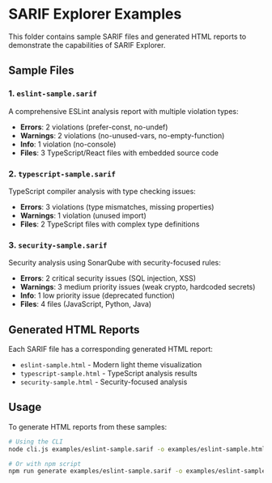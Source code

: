 # SARIF Explorer Examples

This folder contains sample SARIF files and generated HTML reports to demonstrate the capabilities of SARIF Explorer.

## Sample Files

### 1. `eslint-sample.sarif`
A comprehensive ESLint analysis report with multiple violation types:
- **Errors**: 2 violations (prefer-const, no-undef)
- **Warnings**: 2 violations (no-unused-vars, no-empty-function)  
- **Info**: 1 violation (no-console)
- **Files**: 3 TypeScript/React files with embedded source code

### 2. `typescript-sample.sarif`
TypeScript compiler analysis with type checking issues:
- **Errors**: 3 violations (type mismatches, missing properties)
- **Warnings**: 1 violation (unused import)
- **Files**: 2 TypeScript files with complex type definitions

### 3. `security-sample.sarif`
Security analysis using SonarQube with security-focused rules:
- **Errors**: 2 critical security issues (SQL injection, XSS)
- **Warnings**: 3 medium priority issues (weak crypto, hardcoded secrets)
- **Info**: 1 low priority issue (deprecated function)
- **Files**: 4 files (JavaScript, Python, Java)

## Generated HTML Reports

Each SARIF file has a corresponding generated HTML report:
- `eslint-sample.html` - Modern light theme visualization
- `typescript-sample.html` - TypeScript analysis results
- `security-sample.html` - Security-focused analysis


## Usage

To generate HTML reports from these samples:

```bash
# Using the CLI
node cli.js examples/eslint-sample.sarif -o examples/eslint-sample.html

# Or with npm script
npm run generate examples/eslint-sample.sarif -o examples/eslint-sample.html
```